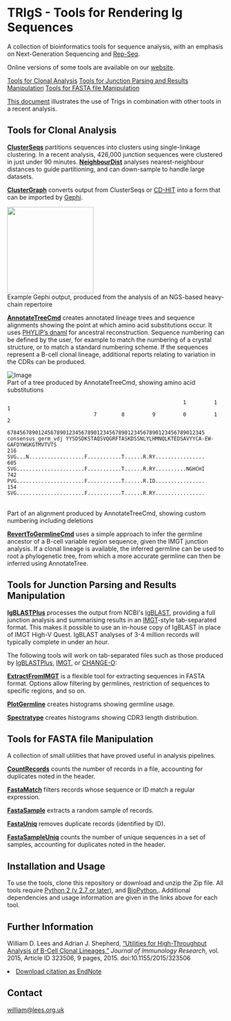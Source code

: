 # TRIgS - Tools for Rendering Ig Sequences
A collection of bioinformatics tools for sequence analysis, with an emphasis on Next-Generation Sequencing and [Rep-Seq](http://www.ncbi.nlm.nih.gov/pubmed/22043864).

Online versions of some tools are available on our [website](http://cimm.ismb.lon.ac.uk/pat).

[Tools for Clonal Analysis](#tools-for-clonal-analysis)
[Tools for Junction Parsing and Results Manipulation](#tools-for-junction-parsing-and-results-manipulation)
[Tools for FASTA file Manipulation](#tools-for-fasta-file-manipulation)

[This document](docs/Example%20Analysis%20Pipeline.pdf) illustrates the use of Trigs in combination with other tools in a recent analysis.

## Tools for Clonal Analysis

[**ClusterSeqs**](docs/ClusterSeqs.md) partitions sequences into clusters using single-linkage clustering. In a recent analysis, 426,000 junction sequences were clustered in just under 90 minutes. [**NeighbourDist**](docs/NeighbourDist.md) analyses nearest-neighbour distances to guide partitioning, and can down-sample to handle large datasets.

[**ClusterGraph**](docs/ClusterGraph.md) converts output from ClusterSeqs or [CD-HIT](http://weizhongli-lab.org/cd-hit/) into a form that can be imported by [Gephi](https://gephi.org/).

<img src="https://rawgit.com/williamdlees/BioTools/master/docs/clusters.png" width="200">
<br>Example Gephi output, produced from the analysis of an NGS-based heavy-chain repertoire

[**AnnotateTreeCmd**](docs/AnnotateTree.md) creates annotated lineage trees and sequence alignments showing the point at which amino acid substitutions occur. It uses [PHYLIP’s dnaml](http://evolution.genetics.washington.edu/phylip.html) for ancestral reconstruction. Sequence numbering can be defined by the user, for example to match the numbering of a crystal structure, or to match a standard numbering scheme. If the sequences represent a B-cell clonal lineage, additional reports relating to variation in the CDRs can be produced.

![Image](https://rawgit.com/williamdlees/BioTools/master/docs/treediag5.svg)
<br>Part of a tree produced by AnnotateTreeCmd, showing amino acid substitutions

                                                             1         1         1     
                                7        8         9         0         1         2     
                       6784567890124567890123456789012345678901234567890123456789012345
	consensus_germ_vdj YYSDSDKSTAQSVQGRFTASKDSSNLYLHMNQLKTEDSAVYYCA-EW-GAFDYWGKGTMVTVTS
	216                SVG...N..................F...........T......R.RY................
	605                SVG......................F...........T......R.RY..........NGHCHI
	742                PVG......................F...........T......R.ID................
	154                SVG......................F...........T......R.RY................
<br>Part of an alignment produced by AnnotateTreeCmd, showing custom numbering including deletions

[**RevertToGermlineCmd**](docs/RevertToGermline.md) uses a simple approach to infer the germline ancestor of a B-cell variable region sequence, given the IMGT junction analysis. If a clonal lineage is available, the inferred germline can be used to root a phylogenetic tree, from which a more accurate germline can then be inferred using AnnotateTree.

## Tools for Junction Parsing and Results Manipulation

[**IgBLASTPlus**](docs/IgBLASTPlus.md) processes the output from NCBI's [IgBLAST](http://www.ncbi.nlm.nih.gov/igblast/), providing a full junction analysis and summarising results in an [IMGT](http://imgt.org)-style tab-separated format. This makes it possible to use an in-house copy of IgBLAST in place of IMGT High-V Quest. IgBLAST analyses of 3-4 million records will typically complete in under an hour. 

The following tools will work on tab-separated files such as those produced by [IgBLASTPlus](docs/IgBLASTPlus.md), [IMGT](http://imgt.org), or [CHANGE-O](http://clip.med.yale.edu/changeo):

[**ExtractFromIMGT**](docs/ExtractFromIMGT.md) is a flexible tool for extracting sequences in FASTA format. Options allow filtering by germlines, restriction of sequences to specific regions, and so on.

[**PlotGermline**](docs/PlotGermline.md) creates histograms showing germline usage. 

[**Spectratype**](docs/Spectratype.md) creates histograms showing CDR3 length distribution.

## Tools for FASTA file Manipulation

A collection of small utilities that have proved useful in analysis pipelines. 

[**CountRecords**](docs/FastaTools.md/#countrecords) counts the number of records in a file, accounting for duplicates noted in the header.

[**FastaMatch**](docs/FastaTools.md/#fastamatch) filters records whose sequence or ID match a regular expression.

[**FastaSample**](docs/FastaTools.md/#fastasample) extracts a random sample of records.

[**FastaUniq**](docs/FastaTools.md/#fastauniq) removes duplicate records (identified by ID).

[**FastaSampleUniq**](docs/FastaTools.md/#fastasampleuniq) counts the number of unique sequences in a set of samples, accounting for duplicates noted in the header.

## Installation and Usage

To use the tools, clone this repository or download and unzip the Zip file. All tools require <a href="https://www.python.org/downloads">Python 2 (v 2.7 or later)</a>, and <a href="http://biopython.org">BioPython.</a>. Additional dependencies and usage information are given in the links above for each tool.         

## Further Information

William D. Lees and Adrian J. Shepherd, [&#8220;Utilities for High-Throughput Analysis of B-Cell Clonal Lineages,&#8221;](
http://www.hindawi.com/journals/jir/2015/323506/) <i>Journal of Immunology Research</i>, vol. 2015, Article ID 323506, 9 pages, 2015. doi:10.1155/2015/323506 <li><a href="http://files.hindawi.com/journals/jir/2015/323506.enw">Download citation as EndNote</a>

## Contact

william@lees.org.uk
